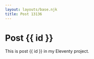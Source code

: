 ```yaml
---
layout: layouts/base.njk
title: Post 13136
---
```


# Post {{ id }}

This is post {{ id }} in my Eleventy project.
